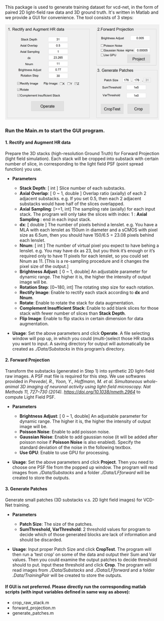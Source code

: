 This package is used to generate training dataset for vcd-net, in the form of paired 2D light-field raw data and 3D ground truth. 
It's written in Matlab and we provide a GUI for convenience. The tool consists of 3 steps:

![GUI screenshot](Example/GUI.png)


### Run the Main.m to start the GUI program. 
#### 1. Rectify and Augment HR data
Prepare the 3D stacks (high-resolution Ground Truth) for Forward Projection (light field simulation). Each stack will be cropped into substack with certain number of slice, in corresponding to the light field PSF (point spread function) you use.  
* **Parameters**
	* **Stack Depth**: [ int ] Slice number of each substacks. 
	* **Axial Overlap**: [ 0 ~ 1, double ] Overlap ratio (axially) of each 2 adjacent substacks. e.g. If you set 0.5, then each 2 adjacent substacks would have half of the slices overlapped.
	* **Axial Sampling**: [>=1, int] The sampling rate (axially) for each input stack. The program will only take the slices with index: 1 : **Axial Sampling** : end in each input stack. 
	* **dx**: [ double ] The number of pixels behind a lenslet. e.g. You have a MLA with each lenslet as 150um in diameter and a sCMOS with pixel size as 6.5um, then you should have 150/6.5 = 23.08 pixels behind each lenslet.
	* **Nnum**: [ int ] The number of virtual pixel you expect to have behing a lenslet. e.g. You may have dx as 23, but you think it’s enough 
	or it’s required only to have 11 pixels for each lenslet, so you could set Nnum as 11. [This is a re-sampling procedure and it changes the pixel size of the output.]
	* **Brightness Adjust**: [ 0 ~ 1, double] An adjustable parameter for dynamic range. The higher it is, the higher the intensity of output image will be.
	* **Rotation Step**: [0~180, int] The rotating step size for each rotation.
	* **Rectify Image**: Enable to rectify each stack according to **dx** and **Nnum**. 
	* **Rotate**: Enable to rotate the stack for data augmentation.
	* **Complement Insufficient Stack**: Enable to add blank slices for those stack with fewer number of slices than **Stack Depth**.
	* **Flip Image**: Enable to flip stacks in certain dimension for data augmentation.  
	
* **Usage**: Set the above parameters and click **Operate**. A file selecting window will pop up, in which you could (multi-)select those HR stacks you want to input. A saving directory for output will automatically be created as *./Data/Substacks* in this program’s directory.

#### 2. Forward Projection
Transform the substacks (generated in Step 1) into synthetic 2D light-field raw images. A PSF mat file is required for this step. We use softwares provided in *Prevedel, R., Yoon, Y., Hoffmann, M. et al. Simultaneous whole-animal 3D imaging of neuronal activity using light-field microscopy. Nat Methods 11, 727–730 (2014). https://doi.org/10.1038/nmeth.2964* to compute Light Field PSF.
* **Parameters**
	* **Brightness Adjust**: [ 0 ~ 1, double] An adjustable parameter for dynamic range. The higher it is, the higher the intensity of output image will be.
	* **Poisson Noise**: Enable to add poisson noise.
	* **Gaussian Noise**: Enable to add gaussian noise (it will be added after poisson noise if **Poisson Noise** is also enabled). Specify the standard deviation of the noise in the following textbox.
	* **Use GPU**: Enable to use GPU for processing.

* **Usage**: Set the above parameters and click **Project**. Then you need to choose one PSF file from the popped up window. The program will read images from *./Data/Substacks* and a folder *./Data/LFforward* will be created to store the outputs.

#### 3. Generate Patches
Generate small patches (3D substacks v.s. 2D light field images) for VCD-Net training.
* **Parameters**
	* **Patch Size**: The size of the patches. 
	* **SumThreshold, VarThreshold**: 2 threshold values for program to decide which of those generated blocks are lack of information and should be discarded. 

* **Usage**: Input proper Patch Size and click **CropTest**. The program will then run a ‘test crop’ on some of the data and output their Sum and Var values. Then you could examine the output patches to decide threshold should to put. Input these threshold and click **Crop**. The program will read images from *./Data/Substacks* and *./Data/LFforward* and a folder *.Data/TrainingPair* will be created to store the outputs. 

#### If GUI is not preferred. Please directly run the corresponding matlab scripts (with input variables defined in same way as above):
* crop_raw_stack.m
* forward_projection.m
* generate_patches.m
